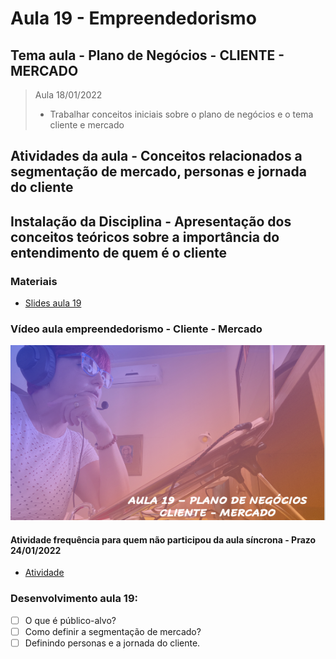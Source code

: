 # Aula 19 - Empreendedorismo
## Tema aula - Plano de Negócios - CLIENTE - MERCADO
> Aula 18/01/2022
> 
> * Trabalhar conceitos iniciais sobre o plano de negócios e o tema cliente e mercado

## Atividades da aula - Conceitos relacionados a segmentação de mercado, personas e jornada do cliente

## Instalação da Disciplina - Apresentação dos conceitos teóricos sobre a importância do entendimento de quem é o cliente

### Materiais

- [Slides aula 19](aula_19_pnbox_cliente_mercado.pdf)

### Vídeo aula empreendedorismo -  Cliente - Mercado

[![Aula - Cliente-Mercado](capa_aula19.png)](https://youtu.be/0ay-XB8RGLU)

####  Atividade frequência para quem não participou da aula síncrona - Prazo 24/01/2022

- [Atividade](https://forms.gle/JZHYSMVPBCADCHZT8)

### Desenvolvimento aula 19: 

- [ ] O que é público-alvo?
- [ ] Como definir a segmentação de mercado?
- [ ] Definindo personas e a jornada do cliente.
